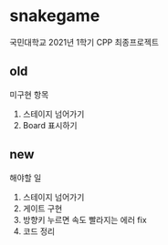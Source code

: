 # snakegame
국민대학교 2021년 1학기 CPP 최종프로젝트

## old
미구현 항목
1. 스테이지 넘어가기
2. Board 표시하기

## new
해야할 일
1. 스테이지 넘어가기
2. 게이트 구현
3. 방향키 누르면 속도 빨라지는 에러 fix
4. 코드 정리